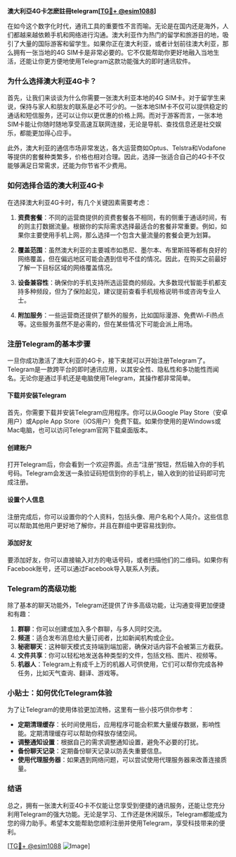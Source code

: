 **澳大利亞4G卡怎麽註冊telegram[[TG💪+ @esim1088](https://t.me/s/esim1088)]**

在如今这个数字化时代，通讯工具的重要性不言而喻。无论是在国内还是海外，人们都越来越依赖手机和网络进行沟通。澳大利亚作为热门的留学和旅游目的地，吸引了大量的国际游客和留学生。如果你正在澳大利亚，或者计划前往澳大利亚，那么拥有一张当地的4G SIM卡是非常必要的。它不仅能帮助你更好地融入当地生活，还能让你更方便地使用Telegram这款功能强大的即时通讯软件。

### 为什么选择澳大利亚4G卡？

首先，让我们来谈谈为什么你需要一张澳大利亚本地的4G SIM卡。对于留学生来说，保持与家人和朋友的联系是必不可少的。一张本地SIM卡不仅可以提供稳定的通话和短信服务，还可以让你以更优惠的价格上网。而对于游客而言，一张本地SIM卡能让你随时随地享受高速互联网连接，无论是导航、查找信息还是社交娱乐，都能更加得心应手。

此外，澳大利亚的通信市场非常发达，各大运营商如Optus、Telstra和Vodafone等提供的套餐种类繁多，价格也相对合理。因此，选择一张适合自己的4G卡不仅能够满足日常需求，还能为你节省不少费用。

### 如何选择合适的澳大利亚4G卡

在选择澳大利亚4G卡时，有几个关键因素需要考虑：

1. **资费套餐**：不同的运营商提供的资费套餐各不相同，有的侧重于通话时间，有的则主打数据流量。根据你的实际需求选择最适合的套餐非常重要。例如，如果你主要使用手机上网，那么选择一个包含大量流量的套餐会更为划算。

2. **覆盖范围**：虽然澳大利亚的主要城市如悉尼、墨尔本、布里斯班等都有良好的网络覆盖，但在偏远地区可能会遇到信号不佳的情况。因此，在购买之前最好了解一下目标区域的网络覆盖情况。

3. **设备兼容性**：确保你的手机支持所选运营商的频段。大多数现代智能手机都支持多种频段，但为了保险起见，建议提前查看手机规格说明书或咨询专业人士。

4. **附加服务**：一些运营商还提供了额外的服务，比如国际漫游、免费Wi-Fi热点等。这些服务虽然不是必需的，但在某些情况下可能会派上用场。

### 注册Telegram的基本步骤

一旦你成功激活了澳大利亚的4G卡，接下来就可以开始注册Telegram了。Telegram是一款跨平台的即时通讯应用，以其安全性、隐私性和多功能性而闻名。无论你是通过手机还是电脑使用Telegram，其操作都非常简单。

#### 下载并安装Telegram

首先，你需要下载并安装Telegram应用程序。你可以从Google Play Store（安卓用户）或Apple App Store（iOS用户）免费下载。如果你使用的是Windows或Mac电脑，也可以访问Telegram官网下载桌面版本。

#### 创建账户

打开Telegram后，你会看到一个欢迎界面。点击“注册”按钮，然后输入你的手机号码。Telegram会发送一条验证码短信到你的手机上，输入收到的验证码即可完成注册。

#### 设置个人信息

注册完成后，你可以设置你的个人资料，包括头像、用户名和个人简介。这些信息可以帮助其他用户更好地了解你，并且在群组中更容易找到你。

#### 添加好友

要添加好友，你可以直接输入对方的电话号码，或者扫描他们的二维码。如果你有Facebook账号，还可以通过Facebook导入联系人列表。

### Telegram的高级功能

除了基本的聊天功能外，Telegram还提供了许多高级功能，让沟通变得更加便捷和有趣：

1. **群聊**：你可以创建或加入多个群聊，与多人同时交流。
2. **频道**：适合发布消息给大量订阅者，比如新闻机构或企业。
3. **秘密聊天**：这种聊天模式支持端到端加密，确保对话内容不会被第三方截获。
4. **文件共享**：你可以轻松地发送各种类型的文件，包括文档、图片、视频等。
5. **机器人**：Telegram上有成千上万的机器人可供使用，它们可以帮你完成各种任务，比如天气查询、翻译、游戏等。

### 小贴士：如何优化Telegram体验

为了让Telegram的使用体验更加流畅，这里有一些小技巧供你参考：

- **定期清理缓存**：长时间使用后，应用程序可能会积累大量缓存数据，影响性能。定期清理缓存可以帮助你释放存储空间。
- **调整通知设置**：根据自己的需求调整通知设置，避免不必要的打扰。
- **备份聊天记录**：定期备份聊天记录以防丢失重要信息。
- **使用代理服务器**：如果遇到网络问题，可以尝试使用代理服务器来改善连接质量。

### 结语

总之，拥有一张澳大利亚4G卡不仅能让您享受到便捷的通讯服务，还能让您充分利用Telegram的强大功能。无论是学习、工作还是休闲娱乐，Telegram都能成为您的得力助手。希望本文能帮助您顺利注册并使用Telegram，享受科技带来的便利。

[[TG💪+ @esim1088](https://t.me/s/esim1088) ![Image](https://i.postimg.cc/4NQfJmqS/Snipaste-2025-05-13-00-14-12.png)]